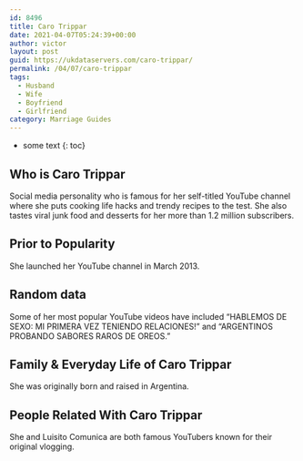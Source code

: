 ```yaml
---
id: 8496
title: Caro Trippar
date: 2021-04-07T05:24:39+00:00
author: victor
layout: post
guid: https://ukdataservers.com/caro-trippar/
permalink: /04/07/caro-trippar
tags:
  - Husband
  - Wife
  - Boyfriend
  - Girlfriend
category: Marriage Guides
---
```


* some text
{: toc}


## Who is Caro Trippar



Social media personality who is famous for her self-titled YouTube channel where she puts cooking life hacks and trendy recipes to the test. She also tastes viral junk food and desserts for her more than 1.2 million subscribers. 

                
                
                
## Prior to Popularity



She launched her YouTube channel in March 2013. 

                
                
                
## Random data



Some of her most popular YouTube videos have included &#8220;HABLEMOS DE SEXO: MI PRIMERA VEZ TENIENDO RELACIONES!&#8221; and &#8220;ARGENTINOS PROBANDO SABORES RAROS DE OREOS.&#8221;

                
                
                
## Family & Everyday Life of Caro Trippar



She was originally born and raised in Argentina. 

                
                
                
## People Related With Caro Trippar



She and Luisito Comunica are both famous YouTubers known for their original vlogging. 

                
              
            
          
          
          